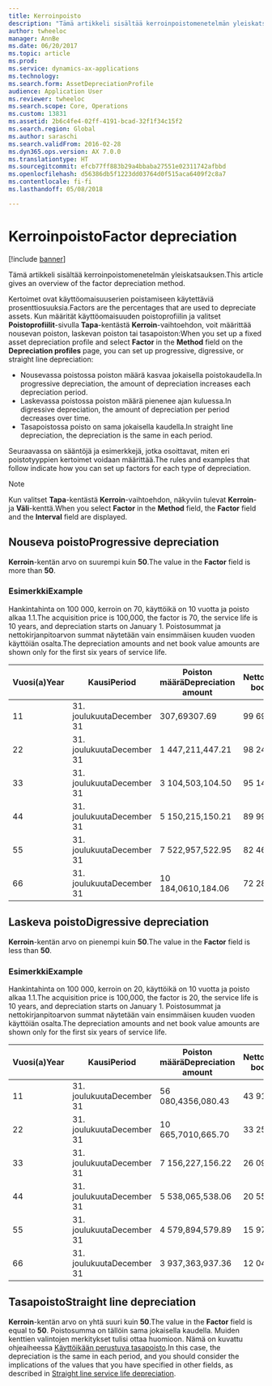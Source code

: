 ```yaml
---
title: Kerroinpoisto
description: "Tämä artikkeli sisältää kerroinpoistomenetelmän yleiskatsauksen."
author: twheeloc
manager: AnnBe
ms.date: 06/20/2017
ms.topic: article
ms.prod: 
ms.service: dynamics-ax-applications
ms.technology: 
ms.search.form: AssetDepreciationProfile
audience: Application User
ms.reviewer: twheeloc
ms.search.scope: Core, Operations
ms.custom: 13831
ms.assetid: 2b6c4fe4-02ff-4191-bcad-32f1f34c15f2
ms.search.region: Global
ms.author: saraschi
ms.search.validFrom: 2016-02-28
ms.dyn365.ops.version: AX 7.0.0
ms.translationtype: HT
ms.sourcegitcommit: efcb77ff883b29a4bbaba27551e02311742afbbd
ms.openlocfilehash: d56386db5f1223dd03764d0f515aca6409f2c8a7
ms.contentlocale: fi-fi
ms.lasthandoff: 05/08/2018

---
```


# <a name="factor-depreciation"></a><span data-ttu-id="7f56c-103">Kerroinpoisto</span><span class="sxs-lookup"><span data-stu-id="7f56c-103">Factor depreciation</span></span>

[!include [banner](../includes/banner.md)]

<span data-ttu-id="7f56c-104">Tämä artikkeli sisältää kerroinpoistomenetelmän yleiskatsauksen.</span><span class="sxs-lookup"><span data-stu-id="7f56c-104">This article gives an overview of the factor depreciation method.</span></span>

<span data-ttu-id="7f56c-105">Kertoimet ovat käyttöomaisuuserien poistamiseen käytettäviä prosenttiosuuksia.</span><span class="sxs-lookup"><span data-stu-id="7f56c-105">Factors are the percentages that are used to depreciate assets.</span></span> <span data-ttu-id="7f56c-106">Kun määrität käyttöomaisuuden poistoprofiilin ja valitset **Poistoprofiilit**-sivulla **Tapa**-kentästä **Kerroin**-vaihtoehdon, voit määrittää nousevan poiston, laskevan poiston tai tasapoiston:</span><span class="sxs-lookup"><span data-stu-id="7f56c-106">When you set up a fixed asset depreciation profile and select **Factor** in the **Method** field on the **Depreciation profiles** page, you can set up progressive, digressive, or straight line depreciation:</span></span>

-   <span data-ttu-id="7f56c-107">Nousevassa poistossa poiston määrä kasvaa jokaisella poistokaudella.</span><span class="sxs-lookup"><span data-stu-id="7f56c-107">In progressive depreciation, the amount of depreciation increases each depreciation period.</span></span>
-   <span data-ttu-id="7f56c-108">Laskevassa poistossa poiston määrä pienenee ajan kuluessa.</span><span class="sxs-lookup"><span data-stu-id="7f56c-108">In digressive depreciation, the amount of depreciation per period decreases over time.</span></span>
-   <span data-ttu-id="7f56c-109">Tasapoistossa poisto on sama jokaisella kaudella.</span><span class="sxs-lookup"><span data-stu-id="7f56c-109">In straight line depreciation, the depreciation is the same in each period.</span></span>

<span data-ttu-id="7f56c-110">Seuraavassa on sääntöjä ja esimerkkejä, jotka osoittavat, miten eri poistotyyppien kertoimet voidaan määrittää.</span><span class="sxs-lookup"><span data-stu-id="7f56c-110">The rules and examples that follow indicate how you can set up factors for each type of depreciation.</span></span> 

> [!NOTE] 
> <span data-ttu-id="7f56c-111">Kun valitset **Tapa**-kentästä **Kerroin**-vaihtoehdon, näkyviin tulevat **Kerroin**- ja **Väli**-kenttä.</span><span class="sxs-lookup"><span data-stu-id="7f56c-111">When you select **Factor** in the **Method** field, the **Factor** field and the **Interval** field are displayed.</span></span>

## <a name="progressive-depreciation"></a><span data-ttu-id="7f56c-112">Nouseva poisto</span><span class="sxs-lookup"><span data-stu-id="7f56c-112">Progressive depreciation</span></span>
<span data-ttu-id="7f56c-113">**Kerroin**-kentän arvo on suurempi kuin **50**.</span><span class="sxs-lookup"><span data-stu-id="7f56c-113">The value in the **Factor** field is more than **50**.</span></span>

### <a name="example"></a><span data-ttu-id="7f56c-114">Esimerkki</span><span class="sxs-lookup"><span data-stu-id="7f56c-114">Example</span></span>

<span data-ttu-id="7f56c-115">Hankintahinta on 100 000, kerroin on 70, käyttöikä on 10 vuotta ja poisto alkaa 1.1.</span><span class="sxs-lookup"><span data-stu-id="7f56c-115">The acquisition price is 100,000, the factor is 70, the service life is 10 years, and depreciation starts on January 1.</span></span> <span data-ttu-id="7f56c-116">Poistosummat ja nettokirjanpitoarvon summat näytetään vain ensimmäisen kuuden vuoden käyttöiän osalta.</span><span class="sxs-lookup"><span data-stu-id="7f56c-116">The depreciation amounts and net book value amounts are shown only for the first six years of service life.</span></span>

| <span data-ttu-id="7f56c-117">Vuosi(a)</span><span class="sxs-lookup"><span data-stu-id="7f56c-117">Year</span></span> | <span data-ttu-id="7f56c-118">Kausi</span><span class="sxs-lookup"><span data-stu-id="7f56c-118">Period</span></span>      | <span data-ttu-id="7f56c-119">Poiston määrä</span><span class="sxs-lookup"><span data-stu-id="7f56c-119">Depreciation amount</span></span> | <span data-ttu-id="7f56c-120">Nettokirjanpitoarvo</span><span class="sxs-lookup"><span data-stu-id="7f56c-120">Net book value amount</span></span> |
|------|-------------|---------------------|-----------------------|
| <span data-ttu-id="7f56c-121">1</span><span class="sxs-lookup"><span data-stu-id="7f56c-121">1</span></span>    | <span data-ttu-id="7f56c-122">31. joulukuuta</span><span class="sxs-lookup"><span data-stu-id="7f56c-122">December 31</span></span> | <span data-ttu-id="7f56c-123">307,69</span><span class="sxs-lookup"><span data-stu-id="7f56c-123">307.69</span></span>              | <span data-ttu-id="7f56c-124">99 692,31</span><span class="sxs-lookup"><span data-stu-id="7f56c-124">99,692.31</span></span>             |
| <span data-ttu-id="7f56c-125">2</span><span class="sxs-lookup"><span data-stu-id="7f56c-125">2</span></span>    | <span data-ttu-id="7f56c-126">31. joulukuuta</span><span class="sxs-lookup"><span data-stu-id="7f56c-126">December 31</span></span> | <span data-ttu-id="7f56c-127">1 447,21</span><span class="sxs-lookup"><span data-stu-id="7f56c-127">1,447.21</span></span>            | <span data-ttu-id="7f56c-128">98 245,10</span><span class="sxs-lookup"><span data-stu-id="7f56c-128">98,245.10</span></span>             |
| <span data-ttu-id="7f56c-129">3</span><span class="sxs-lookup"><span data-stu-id="7f56c-129">3</span></span>    | <span data-ttu-id="7f56c-130">31. joulukuuta</span><span class="sxs-lookup"><span data-stu-id="7f56c-130">December 31</span></span> | <span data-ttu-id="7f56c-131">3 104,50</span><span class="sxs-lookup"><span data-stu-id="7f56c-131">3,104.50</span></span>            | <span data-ttu-id="7f56c-132">95 140,60</span><span class="sxs-lookup"><span data-stu-id="7f56c-132">95,140.60</span></span>             |
| <span data-ttu-id="7f56c-133">4</span><span class="sxs-lookup"><span data-stu-id="7f56c-133">4</span></span>    | <span data-ttu-id="7f56c-134">31. joulukuuta</span><span class="sxs-lookup"><span data-stu-id="7f56c-134">December 31</span></span> | <span data-ttu-id="7f56c-135">5 150,21</span><span class="sxs-lookup"><span data-stu-id="7f56c-135">5,150.21</span></span>            | <span data-ttu-id="7f56c-136">89 990,39</span><span class="sxs-lookup"><span data-stu-id="7f56c-136">89,990.39</span></span>             |
| <span data-ttu-id="7f56c-137">5</span><span class="sxs-lookup"><span data-stu-id="7f56c-137">5</span></span>    | <span data-ttu-id="7f56c-138">31. joulukuuta</span><span class="sxs-lookup"><span data-stu-id="7f56c-138">December 31</span></span> | <span data-ttu-id="7f56c-139">7 522,95</span><span class="sxs-lookup"><span data-stu-id="7f56c-139">7,522.95</span></span>            | <span data-ttu-id="7f56c-140">82 467,44</span><span class="sxs-lookup"><span data-stu-id="7f56c-140">82,467.44</span></span>             |
| <span data-ttu-id="7f56c-141">6</span><span class="sxs-lookup"><span data-stu-id="7f56c-141">6</span></span>    | <span data-ttu-id="7f56c-142">31. joulukuuta</span><span class="sxs-lookup"><span data-stu-id="7f56c-142">December 31</span></span> | <span data-ttu-id="7f56c-143">10 184,06</span><span class="sxs-lookup"><span data-stu-id="7f56c-143">10,184.06</span></span>           | <span data-ttu-id="7f56c-144">72 283,38</span><span class="sxs-lookup"><span data-stu-id="7f56c-144">72,283.38</span></span>             |

## <a name="digressive-depreciation"></a><span data-ttu-id="7f56c-145">Laskeva poisto</span><span class="sxs-lookup"><span data-stu-id="7f56c-145">Digressive depreciation</span></span>
<span data-ttu-id="7f56c-146">**Kerroin**-kentän arvo on pienempi kuin **50**.</span><span class="sxs-lookup"><span data-stu-id="7f56c-146">The value in the **Factor** field is less than **50**.</span></span>

### <a name="example"></a><span data-ttu-id="7f56c-147">Esimerkki</span><span class="sxs-lookup"><span data-stu-id="7f56c-147">Example</span></span>

<span data-ttu-id="7f56c-148">Hankintahinta on 100 000, kerroin on 20, käyttöikä on 10 vuotta ja poisto alkaa 1.1.</span><span class="sxs-lookup"><span data-stu-id="7f56c-148">The acquisition price is 100,000, the factor is 20, the service life is 10 years, and depreciation starts on January 1.</span></span> <span data-ttu-id="7f56c-149">Poistosummat ja nettokirjanpitoarvon summat näytetään vain ensimmäisen kuuden vuoden käyttöiän osalta.</span><span class="sxs-lookup"><span data-stu-id="7f56c-149">The depreciation amounts and net book value amounts are shown only for the first six years of service life.</span></span>

| <span data-ttu-id="7f56c-150">Vuosi(a)</span><span class="sxs-lookup"><span data-stu-id="7f56c-150">Year</span></span> | <span data-ttu-id="7f56c-151">Kausi</span><span class="sxs-lookup"><span data-stu-id="7f56c-151">Period</span></span>      | <span data-ttu-id="7f56c-152">Poiston määrä</span><span class="sxs-lookup"><span data-stu-id="7f56c-152">Depreciation amount</span></span> | <span data-ttu-id="7f56c-153">Nettokirjanpitoarvo</span><span class="sxs-lookup"><span data-stu-id="7f56c-153">Net book value amount</span></span> |
|------|-------------|---------------------|-----------------------|
| <span data-ttu-id="7f56c-154">1</span><span class="sxs-lookup"><span data-stu-id="7f56c-154">1</span></span>    | <span data-ttu-id="7f56c-155">31. joulukuuta</span><span class="sxs-lookup"><span data-stu-id="7f56c-155">December 31</span></span> | <span data-ttu-id="7f56c-156">56 080,43</span><span class="sxs-lookup"><span data-stu-id="7f56c-156">56,080.43</span></span>           | <span data-ttu-id="7f56c-157">43 919,57</span><span class="sxs-lookup"><span data-stu-id="7f56c-157">43,919.57</span></span>             |
| <span data-ttu-id="7f56c-158">2</span><span class="sxs-lookup"><span data-stu-id="7f56c-158">2</span></span>    | <span data-ttu-id="7f56c-159">31. joulukuuta</span><span class="sxs-lookup"><span data-stu-id="7f56c-159">December 31</span></span> | <span data-ttu-id="7f56c-160">10 665,70</span><span class="sxs-lookup"><span data-stu-id="7f56c-160">10,665.70</span></span>           | <span data-ttu-id="7f56c-161">33 253,87</span><span class="sxs-lookup"><span data-stu-id="7f56c-161">33,253.87</span></span>             |
| <span data-ttu-id="7f56c-162">3</span><span class="sxs-lookup"><span data-stu-id="7f56c-162">3</span></span>    | <span data-ttu-id="7f56c-163">31. joulukuuta</span><span class="sxs-lookup"><span data-stu-id="7f56c-163">December 31</span></span> | <span data-ttu-id="7f56c-164">7 156,22</span><span class="sxs-lookup"><span data-stu-id="7f56c-164">7,156.22</span></span>            | <span data-ttu-id="7f56c-165">26 097,65</span><span class="sxs-lookup"><span data-stu-id="7f56c-165">26,097.65</span></span>             |
| <span data-ttu-id="7f56c-166">4</span><span class="sxs-lookup"><span data-stu-id="7f56c-166">4</span></span>    | <span data-ttu-id="7f56c-167">31. joulukuuta</span><span class="sxs-lookup"><span data-stu-id="7f56c-167">December 31</span></span> | <span data-ttu-id="7f56c-168">5 538,06</span><span class="sxs-lookup"><span data-stu-id="7f56c-168">5,538.06</span></span>            | <span data-ttu-id="7f56c-169">20 559,59</span><span class="sxs-lookup"><span data-stu-id="7f56c-169">20,559.59</span></span>             |
| <span data-ttu-id="7f56c-170">5</span><span class="sxs-lookup"><span data-stu-id="7f56c-170">5</span></span>    | <span data-ttu-id="7f56c-171">31. joulukuuta</span><span class="sxs-lookup"><span data-stu-id="7f56c-171">December 31</span></span> | <span data-ttu-id="7f56c-172">4 579,89</span><span class="sxs-lookup"><span data-stu-id="7f56c-172">4,579.89</span></span>            | <span data-ttu-id="7f56c-173">15 979,70</span><span class="sxs-lookup"><span data-stu-id="7f56c-173">15,979.70</span></span>             |
| <span data-ttu-id="7f56c-174">6</span><span class="sxs-lookup"><span data-stu-id="7f56c-174">6</span></span>    | <span data-ttu-id="7f56c-175">31. joulukuuta</span><span class="sxs-lookup"><span data-stu-id="7f56c-175">December 31</span></span> | <span data-ttu-id="7f56c-176">3 937,36</span><span class="sxs-lookup"><span data-stu-id="7f56c-176">3,937.36</span></span>            | <span data-ttu-id="7f56c-177">12 042,34</span><span class="sxs-lookup"><span data-stu-id="7f56c-177">12,042.34</span></span>             |

## <a name="straight-line-depreciation"></a><span data-ttu-id="7f56c-178">Tasapoisto</span><span class="sxs-lookup"><span data-stu-id="7f56c-178">Straight line depreciation</span></span>
<span data-ttu-id="7f56c-179">**Kerroin**-kentän arvo on yhtä suuri kuin **50**.</span><span class="sxs-lookup"><span data-stu-id="7f56c-179">The value in the **Factor** field is equal to **50**.</span></span> <span data-ttu-id="7f56c-180">Poistosumma on tällöin sama jokaisella kaudella. Muiden kenttien valintojen merkitykset tulisi ottaa huomioon. Nämä on kuvattu ohjeaiheessa [Käyttöikään perustuva tasapoisto](straight-line-service-life-depreciation.md).</span><span class="sxs-lookup"><span data-stu-id="7f56c-180">In this case, the depreciation is the same in each period, and you should consider the implications of the values that you have specified in other fields, as described in [Straight line service life depreciation](straight-line-service-life-depreciation.md).</span></span>




